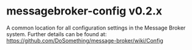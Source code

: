 messagebroker-config v0.2.x
==============

A common location for all configuration settings in the Message Broker
system. Further details can be found at: https://github.com/DoSomething/message-broker/wiki/Config

